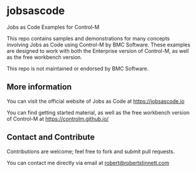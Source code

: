 # jobsascode
Jobs as Code Examples for Control-M

This repo contains samples and demonstrations for many concepts involving Jobs as Code using Control-M by BMC Software.  These examples are designed to work with both the Enterprise version of Control-M, as well as the free workbench version.

This repo is not maintained or endorsed by BMC Software.

## More information
You can visit the official website of Jobs as Code at https://jobsascode.io

You can find getting started material, as well as the free workbench version of Control-M at https://controlm.github.io/

## Contact and Contribute
Contributions are welcome; feel free to fork and submit pull requests.

You can contact me directly via email at robert@robertstinnett.com

